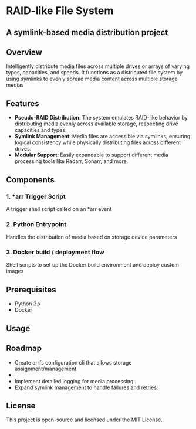 # RAID-like File System

## A symlink-based media distribution project

## Overview
Intelligently distribute media files across multiple drives or arrays of varying types, capacities, and speeds. It functions as a distributed file system by using symlinks to evenly spread media content across multiple storage medias


## Features
- **Pseudo-RAID Distribution**: The system emulates RAID-like behavior by distributing media evenly across available storage, respecting drive capacities and types.
- **Symlink Management**: Media files are accessible via symlinks, ensuring logical consistency while physically distributing files across different drives.
- **Modular Support**: Easily expandable to support different media processing tools like Radarr, Sonarr, and more.


## Components

### 1. \*arr Trigger Script
A trigger shell script called on an \*arr event

### 2. Python Entrypoint
Handles the distribution of media based on storage device parameters

### 3. Docker build / deployment flow
Shell scripts to set up the Docker build environment and deploy custom images

## Prerequisites
- Python 3.x
- Docker

## Usage


## Roadmap
- Create arrfs configuration cli that allows storage assignment/management
- 
- Implement detailed logging for media processing.
- Expand symlink management to handle failures and retries.

## License
This project is open-source and licensed under the MIT License.
